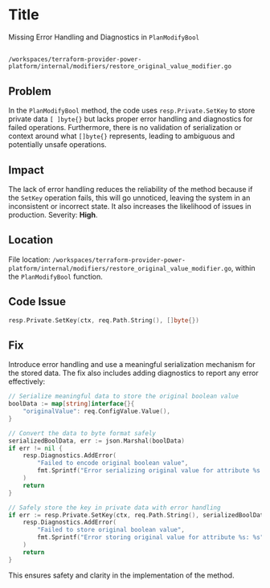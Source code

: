 # Title

Missing Error Handling and Diagnostics in `PlanModifyBool`

## 

`/workspaces/terraform-provider-power-platform/internal/modifiers/restore_original_value_modifier.go`

## Problem

In the `PlanModifyBool` method, the code uses `resp.Private.SetKey` to store private data `[ ]byte{}` but lacks proper error handling and diagnostics for failed operations. Furthermore, there is no validation of serialization or context around what `[]byte{}` represents, leading to ambiguous and potentially unsafe operations.

## Impact

The lack of error handling reduces the reliability of the method because if the `SetKey` operation fails, this will go unnoticed, leaving the system in an inconsistent or incorrect state. It also increases the likelihood of issues in production. Severity: **High**.

## Location

File location: `/workspaces/terraform-provider-power-platform/internal/modifiers/restore_original_value_modifier.go`, within the `PlanModifyBool` function.

## Code Issue

```go
resp.Private.SetKey(ctx, req.Path.String(), []byte{})
```

## Fix

Introduce error handling and use a meaningful serialization mechanism for the stored data. The fix also includes adding diagnostics to report any error effectively:

```go
// Serialize meaningful data to store the original boolean value
boolData := map[string]interface{}{
    "originalValue": req.ConfigValue.Value(),
}

// Convert the data to byte format safely
serializedBoolData, err := json.Marshal(boolData)
if err != nil {
    resp.Diagnostics.AddError(
        "Failed to encode original boolean value",
        fmt.Sprintf("Error serializing original value for attribute %s: %s", req.PathExpression.String(), err.Error()),
    )
    return
}

// Safely store the key in private data with error handling
if err := resp.Private.SetKey(ctx, req.Path.String(), serializedBoolData); err != nil {
    resp.Diagnostics.AddError(
        "Failed to store original boolean value",
        fmt.Sprintf("Error storing original value for attribute %s: %s", req.PathExpression.String(), err.Error()),
    )
    return
}
```

This ensures safety and clarity in the implementation of the method.
